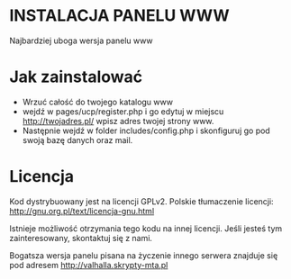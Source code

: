 INSTALACJA PANELU WWW
===========

Najbardziej uboga wersja panelu www

Jak zainstalować
========================================================================
- Wrzuć całość do twojego katalogu www
- wejdź w pages/ucp/register.php i go edytuj w miejscu http://twojadres.pl/ wpisz adres twojej strony www.
- Następnie wejdź w folder includes/config.php i skonfiguruj go pod swoją bazę danych oraz mail.


Licencja
========================================================================

Kod dystrybuowany jest na licencji GPLv2. Polskie tłumaczenie licencji: http://gnu.org.pl/text/licencja-gnu.html 

Istnieje możliwość otrzymania tego kodu na innej licencji. Jeśli jesteś tym zainteresowany, skontaktuj się z nami.

Bogatsza wersja panelu pisana na życzenie innego serwera znajduje się pod adresem http://valhalla.skrypty-mta.pl

